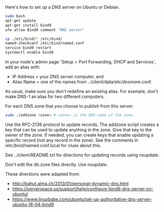 Here's how to set up a DNS server on Ubuntu or Debian.
```bash
sudo bash
apt-get update
apt-get install bind9
ufw allow Bind9 comment "DNS server"

cp ./etc/bind/* /etc/bind/
named-checkconf /etc/bind/named.conf
service bind9 restart
systemctl enable bind9
```
In your node's admin page 'Setup > Port Forwarding, DHCP and Services',
add an alias with:
* IP Address = your DNS server computer, and
* Alias Name = one of the names from ../client/data/etc/dnsmore.conf.

As usual, make sure you don't redefine an existing alias.
For example, don't make DNS-1 an alias for two different computers.

For each DNS zone that you choose to publish from this server:
```bash
sudo ./addzone <zone> # <zone> is the DNS name of the zone.
```
Use the RFC-2136 protocol to update records. The addzone script
creates a key that can be used to update anything in the zone.
Give that key to the owner of the zone. If needed, you can create keys
that enable updating a specific record (not any record in the zone).
See the comments in /etc/bind/named.conf.local for clues about this.

See ../client/README.txt for directions for updating records using nsupdate.

Don't edit the db.zone files directly. Use nsupdate.

These directions were adapted from:
* http://bahut.alma.ch/2013/01/personal-dynamic-dns.html
* https://serverspace.us/support/help/configure-bind9-dns-server-on-ubuntu/
* https://www.linuxbabe.com/ubuntu/set-up-authoritative-dns-server-ubuntu-18-04-bind9

